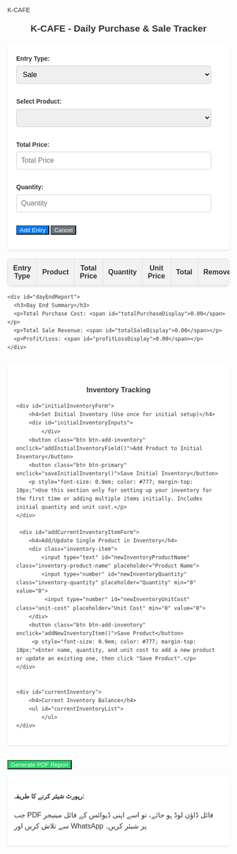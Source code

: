 K-CAFE
<html lang="en">
<head>
  <meta charset="UTF-8">
  <meta name="viewport" content="width=device-width, initial-scale=1.0">
  <title>K-CAFE Daily Report</title>
  <style>
    body {
      font-family: Arial, sans-serif;
      direction: ltr;
      background-image: url('https://i.postimg.cc/gjGgkCY3/Brown-Coffee-Shop-Logo.png');
      background-size: cover;
      background-repeat: no-repeat;
      background-attachment: fixed;
      background-position: center;
      padding: 20px;
      line-height: 1.6;
      color: #333;
    }
    .header-container {
        display: flex;
        justify-content: space-between;
        align-items: center;
        margin-bottom: 20px;
    }
    h2 {
      text-align: center;
      color: #333;
      margin: 0; /* Remove default margin */
      text-shadow: 1px 1px 2px rgba(255,255,255,0.7);
      flex-grow: 1; /* Allow heading to take available space */
    }
    #reportDate {
        font-size: 1.1em;
        color: #555;
        text-align: right; /* Align text to the right */
    }
    form {
      background: rgba(255, 255, 255, 0.9);
      padding: 20px;
      border-radius: 8px;
      box-shadow: 0 2px 4px rgba(0,0,0,0.1);
      margin-bottom: 20px;
    }
    label {
      display: block;
      margin-bottom: 5px;
      font-weight: bold;
    }
    select, input[type="number"], input[type="text"] {
      padding: 10px;
      margin-bottom: 15px;
      font-size: 16px;
      width: calc(100% - 22px);
      border: 1px solid #ccc;
      border-radius: 4px;
      box-sizing: border-box;
    }
     .inventory-item {
        display: flex;
        align-items: center;
        margin-bottom: 10px;
    }
    .inventory-item input[type="text"] {
        flex-grow: 1;
        margin-right: 10px;
        margin-bottom: 0; /* Remove bottom margin */
    }
     .inventory-item input[type="number"] {
        width: 80px; /* Smaller width for quantity */
        margin-bottom: 0; /* Remove bottom margin */
    }
    .inventory-item input[type="number"].unit-cost { /* Style for unit cost input */
        width: 100px; /* Slightly wider for cost */
        margin-left: 10px;
    }

    button.btn {
      display: block;
      width: 100%;
      padding: 12px;
      margin-top: 10px; /* Added margin to separate buttons */
      font-size: 18px;
      border: none;
      border-radius: 4px;
      cursor: pointer;
      transition: background-color 0.3s ease;
    }
    button.btn-primary {
        background-color: #007BFF;
        color: white;
    }
    button.btn-primary:hover {
        background-color: #0056b3;
    }
    button.btn-secondary {
        background-color: #6c757d; /* Grey color for cancel */
        color: white;
    }
     button.btn-secondary:hover {
        background-color: #5a6268;
    }
    button.btn-remove { /* Style for remove button in table */
        background-color: #dc3545; /* Red color for remove */
        color: white;
        padding: 5px 10px; /* Smaller padding for table button */
        font-size: 14px;
        width: auto; /* Auto width for table button */
        margin: 0; /* Remove margin */
    }
    button.btn-remove:hover {
        background-color: #c82333;
    }
     button.btn-add-inventory { /* Style for add inventory button */
        background-color: #28a745; /* Green color for add inventory */
        color: white;
        padding: 8px 15px;
        font-size: 16px;
        width: auto;
        margin-top: 10px;
    }
     button.btn-add-inventory:hover {
        background-color: #218838;
    }
    button.btn-remove-inventory { /* Style for remove inventory button */
        background-color: #dc3545; /* Red color */
        color: white;
        padding: 4px 8px; /* Smaller padding */
        font-size: 12px;
        margin-left: 10px;
        border-radius: 4px;
        cursor: pointer;
    }
     button.btn-remove-inventory:hover {
        background-color: #c82333;
    }


    table {
      width: 100%;
      margin-top: 20px;
      border-collapse: collapse;
      background: rgba(255, 255, 255, 0.9);
      box-shadow: 0 2px 4px rgba(0,0,0,0.1);
      border-radius: 8px;
      overflow: hidden;
    }
    th, td {
      padding: 12px;
      text-align: center;
      border: 1px solid #ddd;
    }
    th {
      background-color: #f2f2f2;
      font-weight: bold;
      color: #333;
    }
    tr:nth-child(even) {
      background-color: #f9f9f9;
    }
    tr:hover {
      background-color: #e9e9e9;
    }
    /* Style for the day end report section */
    #dayEndReport {
      margin-top: 30px;
      padding: 20px;
      background: rgba(255, 255, 255, 0.9);
      border-radius: 8px;
      box-shadow: 0 2px 4px rgba(0,0,0,0.1);
    }
    #dayEndReport h3 {
      text-align: center;
      color: #333;
      margin-bottom: 15px;
    }
    #dayEndReport p {
      font-size: 18px;
      margin-bottom: 10px;
    }
    #dayEndReport .profit {
      color: green;
      font-weight: bold;
    }
    #dayEndReport .loss {
      color: red;
      font-weight: bold;
    }
    /* Style for the share button */
    #shareBtn {
        margin-top: 20px;
        background-color: #25D366; /* WhatsApp green */
        color: white;
    }
    #shareBtn:hover {
        background-color: #1DA851;
    }
    #shareInstructions {
        margin-top: 15px;
        padding: 15px;
        background: rgba(255, 255, 255, 0.9);
        border-radius: 8px;
        box-shadow: 0 2px 4px rgba(0,0,0,0.1);
        /* display: none; /* Hidden by default */ /* Keep visible to show instructions */
    }
     #shareInstructions p {
         font-size: 16px; /* Slightly smaller font for instructions */
     }

    #inventorySection {
        margin-top: 30px;
        padding: 20px;
        background: rgba(255, 255, 255, 0.9);
        border-radius: 8px;
        box-shadow: 0 2px 4px rgba(0,0,0,0.1);
    }
    #inventorySection h3 {
        text-align: center;
        color: #333;
        margin-bottom: 15px;
    }
    #initialInventoryForm {
        margin-bottom: 20px;
        padding-bottom: 15px;
        border-bottom: 1px solid #ccc;
    }
     #addCurrentInventoryItemForm {
        margin-bottom: 20px;
        padding-bottom: 15px;
        border-bottom: 1px solid #ccc;
    }
    #currentInventory {
        margin-top: 15px;
    }
    #currentInventoryList {
        list-style: none;
        padding: 0;
    }
    #currentInventoryList li {
        margin-bottom: 8px;
        font-size: 16px;
        display: flex;
        justify-content: space-between;
        align-items: center;
        padding: 5px 0;
        border-bottom: 1px dashed #eee;
    }
    #currentInventoryList li span {
        flex-grow: 1;
    }
  </style>
</head>
<body>

<div class="header-container">
    <h2>K-CAFE - Daily Purchase & Sale Tracker</h2>
    <div id="reportDate"></div> </div>

<form id="entryForm">
  <label for="entryType">Entry Type:</label>
  <select id="entryType">
    <option value="Sale">Sale</option>
    <option value="Purchase">Purchase</option>
     </select>

  <label for="product">Select Product:</label>
  <select id="product">
    </select>

  <label for="price">Total Price:</label>
  <input type="number" id="price" placeholder="Total Price" min="0">

  <label for="quantity">Quantity:</label>
  <input type="number" id="quantity" placeholder="Quantity" min="1">

  <button class="btn btn-primary" type="button" onclick="addEntry()">Add Entry</button>
  <button class="btn btn-secondary" type="button" onclick="cancelEntry()">Cancel</button> </form>

<div id="reportContent">
    <table id="dataTable">
      <thead>
        <tr>
          <th>Entry Type</th>
          <th>Product</th>
          <th>Total Price</th>
          <th>Quantity</th>
          <th>Unit Price</th>
          <th>Total</th>
          <th>Remove</th>
        </tr>
      </thead>
      <tbody>
        </tbody>
    </table>

    <div id="dayEndReport">
      <h3>Day End Summary</h3>
      <p>Total Purchase Cost: <span id="totalPurchaseDisplay">0.00</span></p>
      <p>Total Sale Revenue: <span id="totalSaleDisplay">0.00</span></p>
      <p>Profit/Loss: <span id="profitLossDisplay">0.00</span></p>
    </div>
</div>


<div id="inventorySection">
    <h3>Inventory Tracking</h3>

    <div id="initialInventoryForm">
        <h4>Set Initial Inventory (Use once for initial setup)</h4>
        <div id="initialInventoryInputs">
            </div>
        <button class="btn btn-add-inventory" onclick="addInitialInventoryField()">Add Product to Initial Inventory</button>
        <button class="btn btn-primary" onclick="saveInitialInventory()">Save Initial Inventory</button>
        <p style="font-size: 0.9em; color: #777; margin-top: 10px;">Use this section only for setting up your inventory for the first time or adding multiple items initially. Includes initial quantity and unit cost.</p>
    </div>

     <div id="addCurrentInventoryItemForm">
        <h4>Add/Update Single Product in Inventory</h4>
        <div class="inventory-item">
            <input type="text" id="newInventoryProductName" class="inventory-product-name" placeholder="Product Name">
            <input type="number" id="newInventoryQuantity" class="inventory-quantity" placeholder="Quantity" min="0" value="0">
             <input type="number" id="newInventoryUnitCost" class="unit-cost" placeholder="Unit Cost" min="0" value="0">
        </div>
        <button class="btn btn-add-inventory" onclick="addNewInventoryItem()">Save Product</button>
         <p style="font-size: 0.9em; color: #777; margin-top: 10px;">Enter name, quantity, and unit cost to add a new product or update an existing one, then click "Save Product".</p>
    </div>


    <div id="currentInventory">
        <h4>Current Inventory Balance</h4>
        <ul id="currentInventoryList">
            </ul>
    </div>
</div>


<button class="btn" id="shareBtn" onclick="generateReportPdf()">Generate PDF Report</button> <div id="shareInstructions">
    <h4>رپورٹ شیئر کرنے کا طریقہ:</h4>
    <p>جب PDF فائل ڈاؤن لوڈ ہو جائے، تو اسے اپنی ڈیوائس کے فائل مینیجر سے تلاش کریں اور WhatsApp پر شیئر کریں۔</p>
</div>

<script>
  // Global variables to store total purchase and sale
  let grandTotalPurchase = 0; // Total cost of goods purchased
  let grandTotalSale = 0; // Total revenue from sales
  let grandTotalSaleCost = 0; // Total cost of goods sold

  // Object to store current inventory (will be loaded from localStorage)
  // Structure: { 'productName': { quantity: X, unitCost: Y } }
  let currentInventory = {};

  // Array to store all product names ever added to inventory (for dropdown)
  let allProductsAdded = [];

  // Function to display the current date
  function displayCurrentDate() {
      const today = new Date();
      const options = { year: 'numeric', month: 'long', day: 'numeric' };
      const formattedDate = today.toLocaleDateString('en-US', options); // Format as "May 7, 2025"
      document.getElementById('reportDate').textContent = `Date: ${formattedDate}`;
  }

  // --- Inventory Functions ---

  // Load inventory and all products from localStorage
  function loadInventory() {
      const savedInventory = localStorage.getItem('kcafeInventory');
      if (savedInventory) {
          currentInventory = JSON.parse(savedInventory);
      } else {
          currentInventory = {};
      }

      const savedProducts = localStorage.getItem('kcafeAllProducts');
      if (savedProducts) {
          allProductsAdded = JSON.parse(savedProducts);
      } else {
          allProductsAdded = [];
      }

      displayCurrentInventory();
      updateProductDropdown(); // Update the product dropdown on load
  }

  // Save inventory and all products to localStorage
  function saveInventory() {
      localStorage.setItem('kcafeInventory', JSON.stringify(currentInventory));
      localStorage.setItem('kcafeAllProducts', JSON.stringify(allProductsAdded));
  }

  // Display current inventory
  function displayCurrentInventory() {
      const inventoryList = document.getElementById('currentInventoryList');
      inventoryList.innerHTML = ''; // Clear previous display

      // Sort inventory items alphabetically by product name for consistent display
      const sortedProducts = Object.keys(currentInventory).sort();

      sortedProducts.forEach(productName => {
          const item = currentInventory[productName];
          const listItem = document.createElement('li');
          listItem.innerHTML = `
              <span>${productName}: ${item.quantity} (Cost: ${item.unitCost.toFixed(2)} each)</span>
              <button class="btn-remove-inventory" onclick="removeInventoryItem('${productName}')">Remove</button>
          `;
          inventoryList.appendChild(listItem);
      });
  }

    // Update the product select dropdown based on all products ever added
    function updateProductDropdown() {
        const productSelect = document.getElementById('product');
        productSelect.innerHTML = ''; // Clear existing options

        // Add a default disabled option
        const defaultOption = document.createElement('option');
        defaultOption.value = "";
        defaultOption.textContent = "Select Product";
        defaultOption.disabled = true;
        defaultOption.selected = true;
        productSelect.appendChild(defaultOption);

        // Sort all products alphabetically
        const sortedAllProducts = allProductsAdded.sort();

        sortedAllProducts.forEach(productName => {
            const option = document.createElement('option');
            option.value = productName;
            option.textContent = productName;
            productSelect.appendChild(option);
        });
    }


  // Add a field to the initial inventory form
  function addInitialInventoryField() {
      const initialInventoryInputsDiv = document.getElementById('initialInventoryInputs');

      const itemDiv = document.createElement('div');
      itemDiv.classList.add('inventory-item');

      const productInput = document.createElement('input');
      productInput.type = 'text';
      productInput.classList.add('inventory-product-name');
      productInput.placeholder = 'Product Name';

      const quantityInput = document.createElement('input');
      quantityInput.type = 'number';
      quantityInput.classList.add('inventory-quantity');
      quantityInput.placeholder = 'Quantity';
      quantityInput.min = '0';
      quantityInput.value = '0';

      const unitCostInput = document.createElement('input');
      unitCostInput.type = 'number';
      unitCostInput.classList.add('unit-cost');
      unitCostInput.placeholder = 'Unit Cost';
      unitCostInput.min = '0';
      unitCostInput.value = '0';
      unitCostInput.step = '0.01'; // Allow decimal values for cost


      itemDiv.appendChild(productInput);
      itemDiv.appendChild(quantityInput);
      itemDiv.appendChild(unitCostInput); // Add unit cost input
      initialInventoryInputsDiv.appendChild(itemDiv);
  }

  // Save initial inventory from the form
  function saveInitialInventory() {
      const initialInventoryInputsDiv = document.getElementById('initialInventoryInputs');
      const items = initialInventoryInputsDiv.querySelectorAll('.inventory-item');

      items.forEach(item => {
          const productNameInput = item.querySelector('.inventory-product-name');
          const quantityInput = item.querySelector('.inventory-quantity');
          const unitCostInput = item.querySelector('.unit-cost'); // Get unit cost input

          const productName = productNameInput.value.trim();
          const quantity = parseInt(quantityInput.value);
          const unitCost = parseFloat(unitCostInput.value); // Get unit cost value

          if (productName && !isNaN(quantity) && quantity >= 0 && !isNaN(unitCost) && unitCost >= 0) {
              currentInventory[productName] = { quantity: quantity, unitCost: unitCost }; // Store quantity and unit cost
              // Add product to the list of all products if not already there
              if (!allProductsAdded.includes(productName)) {
                  allProductsAdded.push(productName);
              }
          } else {
               console.log(`Invalid input for ${productName}. Please check name, quantity, and unit cost.`);
          }
      });

      saveInventory(); // Save to localStorage
      displayCurrentInventory(); // Update display
      updateProductDropdown(); // Update product dropdown
      // Optionally clear the initial inventory form fields after saving
      initialInventoryInputsDiv.innerHTML = '';
  }

  // Add or Update a single product in the current inventory
  function addNewInventoryItem() {
      const productNameInput = document.getElementById('newInventoryProductName');
      const quantityInput = document.getElementById('newInventoryQuantity');
      const unitCostInput = document.getElementById('newInventoryUnitCost'); // Get unit cost input

      const productName = productNameInput.value.trim();
      const quantity = parseInt(quantityInput.value);
      const unitCost = parseFloat(unitCostInput.value); // Get unit cost value


      if (productName && !isNaN(quantity) && quantity >= 0 && !isNaN(unitCost) && unitCost >= 0) {
          currentInventory[productName] = { quantity: quantity, unitCost: unitCost }; // Add or update the quantity and unit cost
           // Add product to the list of all products if not already there
          if (!allProductsAdded.includes(productName)) {
              allProductsAdded.push(productName);
          }
          saveInventory(); // Save to localStorage
          displayCurrentInventory(); // Update display
          updateProductDropdown(); // Update product dropdown
          // Clear the input fields
          productNameInput.value = '';
          quantityInput.value = '0';
          unitCostInput.value = '0';
      } else {
          console.log('Please enter a valid product name, quantity, and unit cost.');
      }
  }

  // Remove a product from the inventory (only removes from current inventory, not the dropdown list)
  function removeInventoryItem(productName) {
      if (currentInventory.hasOwnProperty(productName)) {
          delete currentInventory[productName]; // Remove the product from current inventory
          saveInventory(); // Save to localStorage
          displayCurrentInventory(); // Update display (product will disappear from inventory list)
          // Product remains in allProductsAdded and thus in the dropdown
      }
  }


  // --- Entry Functions ---

  function addEntry() {
    // Get values from the form inputs
    const entryType = document.getElementById('entryType').value;
    const product = document.getElementById('product').value;
    const price = parseFloat(document.getElementById('price').value); // This is total price for the entry
    const quantity = parseInt(document.getElementById('quantity').value);

     // Validate product selection
    if (!product) {
        console.log('Please select a product.');
        return;
    }


    // Validate inputs
    if (!entryType || isNaN(price) || price < 0 || isNaN(quantity) || quantity <= 0) {
      console.log('Please fill in all fields with valid numbers.');
      // In a real application, you would display a message on the page
      return;
    }

    // Calculate unit price for display in the table
    const unitPriceDisplay = price / quantity;


    // Update inventory and financial totals based on entry type
    if (currentInventory.hasOwnProperty(product)) { // Check if product exists in inventory
        if (entryType === 'Purchase') {
            currentInventory[product].quantity += quantity; // Add quantity for purchase
            // Optional: Update unit cost based on purchase price (e.g., weighted average)
            // For simplicity here, we'll just add to total purchase cost
            grandTotalPurchase += price; // Add total purchase price to grand total purchase
        } else if (entryType === 'Sale') {
            currentInventory[product].quantity -= quantity; // Subtract quantity for sale
            grandTotalSale += price; // Add total sale price to grand total sale (revenue)

            // Calculate Cost of Goods Sold (COGS) for this sale
             // Ensure unitCost is a number, default to 0 if not available
            const unitCost = currentInventory[product].unitCost ? parseFloat(currentInventory[product].unitCost) : 0;
            const cogs = quantity * unitCost;
            grandTotalSaleCost += cogs; // Add COGS to grand total COGS

            // Optional: Add a check here to prevent selling more than available
            if (currentInventory[product].quantity < 0) {
                console.log(`Warning: Selling more ${product} than available! Current inventory: ${currentInventory[product].quantity}`);
                // You might want to revert the inventory change or show a message to the user
                // For this example, we'll allow negative inventory for simplicity
            }
        }
        saveInventory(); // Save updated inventory
        displayCurrentInventory(); // Update inventory display
    } else {
        console.log(`Error: Product "${product}" not found in inventory. Please add it to inventory first.`);
        // Prevent adding entry if product not in inventory
        return; // Stop adding the entry
    }


    // Get the table body
    const tableBody = document.querySelector('#dataTable tbody');

    // Create a new table row
    const newRow = tableBody.insertRow();

    // Store entry data in the row itself for easy access when removing
    newRow.dataset.entryType = entryType;
    newRow.dataset.total = price; // Store the total price of the entry
    newRow.dataset.product = product; // Store product name
    newRow.dataset.quantity = quantity; // Store quantity
    // Store COGS for Sale entries to revert correctly
    if (entryType === 'Sale') {
        const unitCost = currentInventory[product].unitCost ? parseFloat(currentInventory[product].unitCost) : 0;
        newRow.dataset.cogs = quantity * unitCost;
    } else {
         newRow.dataset.cogs = 0; // COGS is 0 for Purchase entries
    }


    // Create and populate the table cells
    const entryTypeCell = newRow.insertCell();
    entryTypeCell.textContent = entryType;

    const productCell = newRow.insertCell();
    productCell.textContent = product;

    const priceCell = newRow.insertCell();
    priceCell.textContent = price.toFixed(2); // Display total price entered

    const quantityCell = newRow.insertCell();
    quantityCell.textContent = quantity;

    const unitPriceCell = newRow.insertCell(); // Cell for Unit Price
    unitPriceCell.textContent = unitPriceDisplay.toFixed(2); // Display calculated unit price for the entry

    const totalCell = newRow.insertCell();
    totalCell.textContent = price.toFixed(2); // Display total price entered again


    // Add remove button cell
    const removeCell = newRow.insertCell();
    const removeButton = document.createElement('button');
    removeButton.textContent = 'Remove';
    removeButton.classList.add('btn', 'btn-remove');
    removeButton.onclick = function() {
        removeEntry(newRow); // Pass the row element to the remove function
    };
    removeCell.appendChild(removeButton);


    // Update the day end report display
    updateDayEndReportDisplay();

    // Clear the form inputs after adding entry
    clearForm();
  }

  // Function to remove an entry
  function removeEntry(rowElement) {
      // Get the stored data from the row
      const entryType = rowElement.dataset.entryType;
      const total = parseFloat(rowElement.dataset.total); // Total price of the entry
      const product = rowElement.dataset.product; // Get product name
      const quantity = parseInt(rowElement.dataset.quantity); // Get quantity
      const cogs = parseFloat(rowElement.dataset.cogs); // Get COGS for Sale entries


      // Revert financial totals based on entry type
      if (entryType === 'Purchase') {
          grandTotalPurchase -= total; // Subtract total purchase price
          // Revert inventory change
          if (currentInventory.hasOwnProperty(product)) {
              currentInventory[product].quantity -= quantity; // Subtract quantity when removing purchase
          }
      } else if (entryType === 'Sale') {
          grandTotalSale -= total; // Subtract total sale price (revenue)
          grandTotalSaleCost -= cogs; // Subtract COGS

           // Revert inventory change
           if (currentInventory.hasOwnProperty(product)) {
              currentInventory[product].quantity += quantity; // Add quantity back when removing sale
           }
      }

      // Remove the row from the table
      rowElement.remove();

      // Update the day end report display and inventory display
      updateDayEndReportDisplay();
      saveInventory(); // Save updated inventory
      displayCurrentInventory(); // Update inventory display

  }


  // Function to clear the form inputs
  function clearForm() {
    document.getElementById('price').value = '';
    document.getElementById('quantity').value = '';
    const productSelect = document.getElementById('product');
    if (productSelect.options.length > 0) {
        productSelect.selectedIndex = 0; // Reset to the first option (Select Product)
    }
    document.getElementById('entryType').selectedIndex = 0; // Reset entry type to Sale
  }

  // Function to handle cancel button click
  function cancelEntry() {
      clearForm(); // Simply clear the form inputs
  }

  // Function to update the day end report display
  function updateDayEndReportDisplay() {
    const totalPurchaseDisplay = document.getElementById('totalPurchaseDisplay');
    const totalSaleDisplay = document.getElementById('totalSaleDisplay');
    const profitLossDisplay = document.getElementById('profitLossDisplay');

    // Calculate profit/loss using Total Sale Revenue and Total Cost of Goods Sold
    const profitLoss = grandTotalSale - grandTotalSaleCost;

    // Update the display elements
    totalPurchaseDisplay.textContent = grandTotalPurchase.toFixed(2); // Display total purchase cost
    totalSaleDisplay.textContent = grandTotalSale.toFixed(2); // Display total sale revenue

    // Update profit/loss display and apply styling
    profitLossDisplay.textContent = profitLoss.toFixed(2);
    profitLossDisplay.classList.remove('profit', 'loss'); // Remove previous classes
    if (profitLoss > 0) {
      profitLossDisplay.classList.add('profit');
    } else if (profitLoss < 0) {
      profitLossDisplay.classList.add('loss');
    }
  }

   // Function to generate PDF report
  function generateReportPdf() {
      const element = document.getElementById('reportContent'); // Element to convert to PDF

      html2pdf().from(element).save('K-CAFE_Daily_Report.pdf');

      // Optionally show instructions after PDF generation
      document.getElementById('shareInstructions').style.display = 'block';
  }


  // Initialize the day end report display, date, and load inventory on page load
  document.addEventListener('DOMContentLoaded', () => {
      displayCurrentDate();
      loadInventory(); // Load inventory and all products on page load
      updateDayEndReportDisplay();
  });

</script>

<script src="https://cdnjs.cloudflare.com/ajax/libs/html2pdf.js/0.10.1/html2pdf.bundle.min.js"></script>

</body>
</html>

